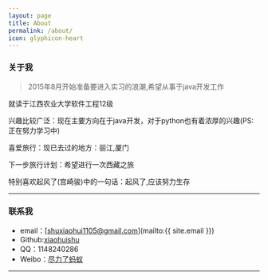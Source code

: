```yaml
---
layout: page
title: About
permalink: /about/
icon: glyphicon-heart
---
```


### 关于我

> 2015年8月开始准备要进入实习的浪潮,希望从事于java开发工作 

就读于江西农业大学软件工程12级

兴趣比较广泛：现在主要方向在于java开发，对于python也有着浓厚的兴趣(PS:正在努力学习中)

喜爱旅行：现已去过的地方：丽江,厦门

下一步旅行计划：希望进行一次西藏之旅

特别喜欢起风了(宫崎骏)中的一句话：起风了,应该努力生存

---

### 联系我

* email：[shuxiaohui1105@gmail.com](mailto:{{ site.email }})
* Github:[xiaohuishu](https://github.com/xiaohuishu)
* QQ：1148240286
* Weibo：[尽力了蚂蚁](http://weibo.com/antsmarch)

---


